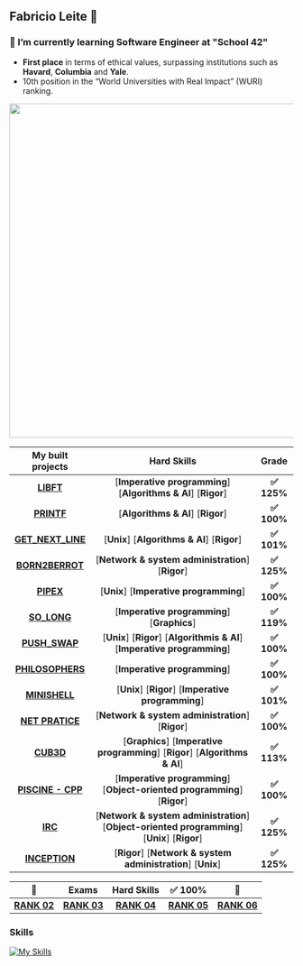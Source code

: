 ## Fabricio Leite 👋
### 🌱 I’m currently learning Software Engineer at "School 42"
- **First place** in terms of ethical values, surpassing institutions such as\
**Havard**, **Columbia** and **Yale**.
- 10th position in the “World Universities with Real Impact” (WURI) ranking.

<img src="https://github.com/faleite/so_long/blob/main/dcs/42-Lisboa.png" width=593>

<!-- [![faaraujo's 42 stats](https://badge.mediaplus.ma/darkblue/faaraujo?1337Badge=off&UM6P=off)](https://github.com/oakoudad/badge42) -->
<!-- [![faaraujo's 42 stats](https://badge.mediaplus.ma/greenbinary/faaraujo?1337Badge=off&UM6P=off)](https://github.com/oakoudad/badge42) -->
<!-- [![faaraujo's 42 stats](https://badge42.vercel.app/api/v2/clgrr2va0002108jo3cc5foww/stats?cursusId=21&coalitionId=piscine)](https://github.com/JaeSeoKim/badge42) -->

My built projects | Hard Skills | Grade | 
:-------:|:------:|:-----:|
[**LIBFT**](https://github.com/faleite/42libft) | [**Imperative programming**] [**Algorithms & AI**] [**Rigor**] | **:white_check_mark: 125%** 
[**PRINTF**](https://github.com/faleite/42printf) | [**Algorithms & AI**] [**Rigor**] | **:white_check_mark: 100%**
[**GET_NEXT_LINE**](https://github.com/faleite/42get_next_line) | [**Unix**] [**Algorithms & AI**] [**Rigor**] |**:white_check_mark: 101%**
[**BORN2BERROT**](https://github.com/faleite/42born2beroot) | [**Network & system administration**] [**Rigor**] | **:white_check_mark: 125%**
[**PIPEX**](https://github.com/faleite/42_pipex) | [**Unix**] [**Imperative programming**] | **:white_check_mark: 100%**
[**SO_LONG**](https://github.com/faleite/so_long) | [**Imperative programming**]  [**Graphics**] | **:white_check_mark: 119%**
[**PUSH_SWAP**](https://github.com/faleite/42_push_swap) | [**Unix**] [**Rigor**] [**Algorithmis & AI**] [**Imperative programming**] | **:white_check_mark: 100%**
[**PHILOSOPHERS**](https://github.com/faleite/42_philosophers) | [**Imperative programming**] | **:white_check_mark: 100%**
[**MINISHELL**](https://github.com/faleite/42_minishell) | [**Unix**] [**Rigor**] [**Imperative programming**] | **:white_check_mark: 101%**
[**NET PRATICE**](https://github.com/faleite/42_netpratice) | [**Network & system administration**] [**Rigor**] | **:white_check_mark: 100%**
[**CUB3D**](https://github.com/faleite/42_cub3d) | [**Graphics**] [**Imperative programming**] [**Rigor**] [**Algorithms & AI**] | **:white_check_mark: 113%**
[**PISCINE - CPP**](https://github.com/faleite/CPP_42_School) | [**Imperative programming**] [**Object-oriented programming**] [**Rigor**] | **:white_check_mark: 100%**
[**IRC**](https://github.com/faleite/42_irc) | [**Network & system administration**] [**Object-oriented programming**] [**Unix**] [**Rigor**] | **:white_check_mark: 125%**
[**INCEPTION**](https://github.com/faleite/42_inception) | [**Rigor**] [**Network & system administration**] [**Unix**]  | **:white_check_mark: 125%**


| :1st_place_medal: | Exams | Hard Skills | **:white_check_mark: 100%** | :1st_place_medal: |
:-------:|:------:|:-----:|:-----:|:-----:|
[**RANK 02**](https://github.com/faleite/42_exams/tree/main/2_rank) | [**RANK 03**](https://github.com/faleite/42_exams/tree/main/3_rank) | [**RANK 04**](https://github.com/faleite/42_exams/tree/main/4_rank) | [**RANK 05**](https://github.com/faleite/42_exams/tree/main/5_rank) | [**RANK 06**](https://github.com/faleite/42_exams/tree/main/6_rank) |

<!-- https://github.com/tandpfun/skill-icons#readme -->
### Skills
[![My Skills](https://skillicons.dev/icons?i=c,cpp,py,bash,md,html,css,linux,git,githubactions,vim,vscode,docker)](https://skillicons.dev) <!-- \
[![My Skills](https://skillicons.dev/icons?i=cmake)](https://skillicons.dev) -->

<!--[![Anurag's GitHub stats](https://github-readme-stats.vercel.app/api?username=faleite)](https://github.com/anuraghazra/github-readme-stats)
![Anurag's GitHub stats](https://github-readme-stats.vercel.app/api?username=faleite&hide=contribs,prs&theme=react) -->
<!--
**faleite/faleite** is a ✨ _special_ ✨ repository because its `README.md` (this file) appears on your GitHub profile.

Here are some ideas to get you started:

- 🔭 I’m currently working on ...
- 🌱 I’m currently learning ...
- 👯 I’m looking to collaborate on ...
- 🤔 I’m looking for help with ...
- 💬 Ask me about ...
- 📫 How to reach me: ...
- 😄 Pronouns: ...
- ⚡ Fun fact: ...
-->
